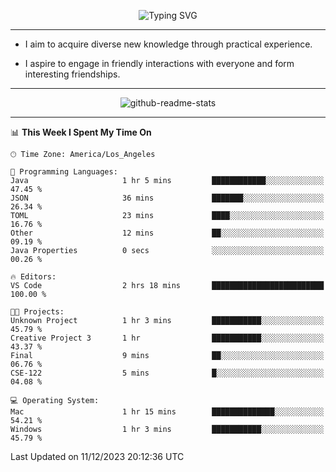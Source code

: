 <p align="center">
  <img src="https://readme-typing-svg.demolab.com?font=Fira+Code&weight=500&size=32&duration=2500&pause=1600&center=true&vCenter=true&random=false&width=1024&height=64&lines=Hi+there+%F0%9F%91%8B;I'm+delighted+you+could+make+it+here+%F0%9F%8E%89;I'm+Harry%2C+a+college+student+still+finding+my+way" alt="Typing SVG" />
</p>


---


- I aim to acquire diverse new knowledge through practical experience.

- I aspire to engage in friendly interactions with everyone and form interesting friendships.


---


<p align="center">
  <img src="https://github-readme-stats.vercel.app/api?username=Harry-Jing&show_icons=true" alt="github-readme-stats"/>
</p>


---

<!--START_SECTION:waka-->
📊 **This Week I Spent My Time On** 

```text
🕑︎ Time Zone: America/Los_Angeles

💬 Programming Languages: 
Java                     1 hr 5 mins         ████████████░░░░░░░░░░░░░   47.45 % 
JSON                     36 mins             ███████░░░░░░░░░░░░░░░░░░   26.34 % 
TOML                     23 mins             ████░░░░░░░░░░░░░░░░░░░░░   16.76 % 
Other                    12 mins             ██░░░░░░░░░░░░░░░░░░░░░░░   09.19 % 
Java Properties          0 secs              ░░░░░░░░░░░░░░░░░░░░░░░░░   00.26 % 

🔥 Editors: 
VS Code                  2 hrs 18 mins       █████████████████████████   100.00 % 

🐱‍💻 Projects: 
Unknown Project          1 hr 3 mins         ███████████░░░░░░░░░░░░░░   45.79 % 
Creative Project 3       1 hr                ███████████░░░░░░░░░░░░░░   43.37 % 
Final                    9 mins              ██░░░░░░░░░░░░░░░░░░░░░░░   06.76 % 
CSE-122                  5 mins              █░░░░░░░░░░░░░░░░░░░░░░░░   04.08 % 

💻 Operating System: 
Mac                      1 hr 15 mins        ██████████████░░░░░░░░░░░   54.21 % 
Windows                  1 hr 3 mins         ███████████░░░░░░░░░░░░░░   45.79 % 
```


 Last Updated on 11/12/2023 20:12:36 UTC
<!--END_SECTION:waka-->
